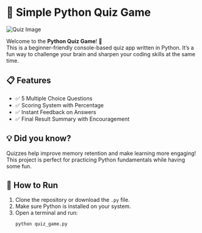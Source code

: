 # 🧠 Simple Python Quiz Game

![Quiz Image](https://static1.howtogeekimages.com/wordpress/wp-content/uploads/2024/09/illustration-with-the-word-quiz-in-the-center-of-the-screen-the-python-logo-beside-it-and-some-answer-options-with-question-marks-around.jpg)

Welcome to the **Python Quiz Game**! 🎯  
This is a beginner-friendly console-based quiz app written in Python. It’s a fun way to challenge your brain and sharpen your coding skills at the same time.

## 📋 Features
- ✅ 5 Multiple Choice Questions  
- ✅ Scoring System with Percentage  
- ✅ Instant Feedback on Answers  
- ✅ Final Result Summary with Encouragement

## 💡 Did you know?
Quizzes help improve memory retention and make learning more engaging! This project is perfect for practicing Python fundamentals while having some fun.

## 🚀 How to Run
1. Clone the repository or download the `.py` file.
2. Make sure Python is installed on your system.
3. Open a terminal and run:
   ```bash
   python quiz_game.py
